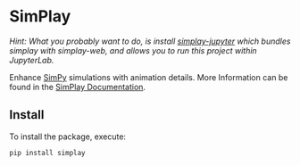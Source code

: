 # SimPlay

*Hint: What you probably want to do, is install [simplay-jupyter](https://pypi.org/project/simplay-jupyter/) which bundles simplay with simplay-web, and allows you to run this project within JupyterLab.*

Enhance [SimPy](https://simpy.readthedocs.io/) simulations with animation details.
More Information can be found in the [SimPlay Documentation](https://simplay.readthedocs.io/).

## Install

To install the package, execute:

```bash
pip install simplay
```